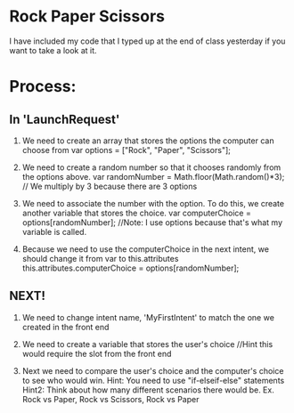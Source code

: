 # Rock Paper Scissors 

I have included my code that I typed up at the end of class yesterday if you want to take a look at it. 

# Process: 

## In 'LaunchRequest'
1. We need to create an array that stores the options the computer can choose from 
    var options = ["Rock", "Paper", "Scissors"]; 
    
2. We need to create a random number so that it chooses randomly from the options above.
    var randomNumber = Math.floor(Math.random()*3);
    // We multiply by 3 because there are 3 options

3. We need to associate the number with the option. To do this, we create another variable that stores the choice. 
    var computerChoice = options[randomNumber]; 
    //Note: I use options because that's what my variable is called. 

4. Because we need to use the computerChoice in the next intent, we should change it from var to this.attributes
    this.attributes.computerChoice = options[randomNumber]; 
    
    
## NEXT! 
1. We need to change intent name, 'MyFirstIntent' to match the one we created in the front end 

2. We need to create a variable that stores the user's choice 
  //Hint this would require the slot from the front end 
  
3. Next we need to compare the user's choice and the computer's choice to see who would win. 
    Hint: You need to use "if-elseif-else" statements 
    Hint2: Think about how many different scenarios there would be. 
          Ex. Rock vs Paper, Rock vs Scissors, Rock vs Paper
